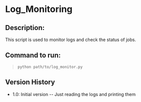 # Log_Monitoring

## Description:
This script is used to monitor logs and check the status of jobs.

## Command to run:
>```
>python path/to/log_monitor.py
>```

## Version History
- 1.0: Initial version -- Just reading the logs and printing them